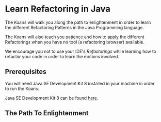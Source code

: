 # Learn Refactoring in Java

The Koans will walk you along the path to enlightenment in order to learn the
different Refactoring Patterns in the Java Programming language.

The Koans will also teach you patience and how to apply the different
Refactorings when you have no tool (a refactoring browser) available.

We encourage you not to use your IDE's _Refactorings_ while learning how to
refactor your code in order to learn the motions involved.

## Prerequisites

You will need Java SE Development Kit 8 installed in your machine in order to run the Koans.

Java SE Development Kit 8 can be found
[here](http://www.oracle.com/technetwork/java/javase/downloads/jdk8-downloads-2133151.html).

## The Path To Enlightenment

